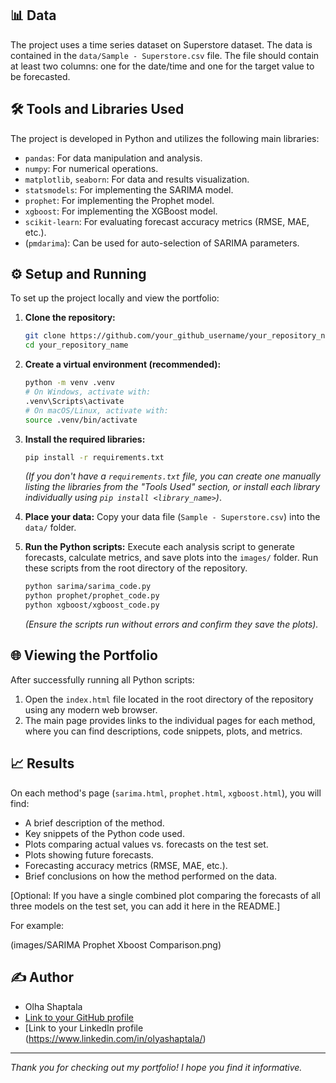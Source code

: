 
## 📊 Data

The project uses a time series dataset on Superstore dataset. The data is contained in the `data/Sample - Superstore.csv` file. The file should contain at least two columns: one for the date/time and one for the target value to be forecasted.

## 🛠️ Tools and Libraries Used

The project is developed in Python and utilizes the following main libraries:

*   `pandas`: For data manipulation and analysis.
*   `numpy`: For numerical operations.
*   `matplotlib`, `seaborn`: For data and results visualization.
*   `statsmodels`: For implementing the SARIMA model.
*   `prophet`: For implementing the Prophet model.
*   `xgboost`: For implementing the XGBoost model.
*   `scikit-learn`: For evaluating forecast accuracy metrics (RMSE, MAE, etc.).
*   (`pmdarima`): Can be used for auto-selection of SARIMA parameters.

## ⚙️ Setup and Running

To set up the project locally and view the portfolio:

1.  **Clone the repository:**
    ```bash
    git clone https://github.com/your_github_username/your_repository_name.git
    cd your_repository_name
    ```

2.  **Create a virtual environment (recommended):**
    ```bash
    python -m venv .venv
    # On Windows, activate with:
    .venv\Scripts\activate
    # On macOS/Linux, activate with:
    source .venv/bin/activate
    ```

3.  **Install the required libraries:**
    ```bash
    pip install -r requirements.txt
    ```
    *(If you don't have a `requirements.txt` file, you can create one manually listing the libraries from the "Tools Used" section, or install each library individually using `pip install <library_name>`)*.

4.  **Place your data:**
    Copy your data file (`Sample - Superstore.csv`) into the `data/` folder.

5.  **Run the Python scripts:**
    Execute each analysis script to generate forecasts, calculate metrics, and save plots into the `images/` folder. Run these scripts from the root directory of the repository.
    ```bash
    python sarima/sarima_code.py
    python prophet/prophet_code.py
    python xgboost/xgboost_code.py
    ```
    *(Ensure the scripts run without errors and confirm they save the plots).*

## 🌐 Viewing the Portfolio

After successfully running all Python scripts:

1.  Open the `index.html` file located in the root directory of the repository using any modern web browser.
2.  The main page provides links to the individual pages for each method, where you can find descriptions, code snippets, plots, and metrics.

## 📈 Results

On each method's page (`sarima.html`, `prophet.html`, `xgboost.html`), you will find:

*   A brief description of the method.
*   Key snippets of the Python code used.
*   Plots comparing actual values vs. forecasts on the test set.
*   Plots showing future forecasts.
*   Forecasting accuracy metrics (RMSE, MAE, etc.).
*   Brief conclusions on how the method performed on the data.

[Optional: If you have a single combined plot comparing the forecasts of all three models on the test set, you can add it here in the README.]

For example:

(images/SARIMA Prophet Xboost Comparison.png)


## ✍️ Author

*   Olha Shaptala
*   [Link to your GitHub profile](https://github.com/orangegreen212)
*   [Link to your LinkedIn profile (https://www.linkedin.com/in/olyashaptala/)

---

*Thank you for checking out my portfolio! I hope you find it informative.*
